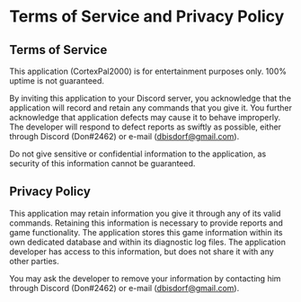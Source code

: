 # Terms of Service and Privacy Policy

## Terms of Service

This application (CortexPal2000) is for entertainment purposes only. 100% uptime is not guaranteed.

By inviting this application to your Discord server, you acknowledge that the application will record and retain any commands that you give it. You further acknowledge that application defects may cause it to behave improperly. The developer will respond to defect reports as swiftly as possible, either through Discord (Don#2462) or e-mail (dbisdorf@gmail.com).                                           

Do not give sensitive or confidential information to the application, as security of this information cannot be guaranteed.

## Privacy Policy

This application may retain information you give it through any of its valid commands. Retaining this information is necessary to provide reports and game functionality. The application stores this game information within its own dedicated database and within its diagnostic log files. The application developer has access to this information, but does not share it with any other parties.

You may ask the developer to remove your information by contacting him through Discord (Don#2462) or e-mail (dbisdorf@gmail.com).
